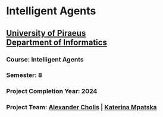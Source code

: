 # Intelligent Agents
## [University of Piraeus](https://www.unipi.gr/unipi/en/)<br>[Department of Informatics](https://www.cs.unipi.gr/index.php?lang=en)
### Course: Intelligent Agents
### Semester: 8
### Project Completion Year: 2024
### Project Team:  [Alexander Cholis](https://github.com/AlexanderCholis) | [Katerina Mpatska](https://github.com/Kater17)


